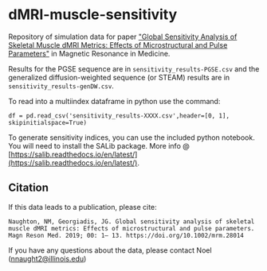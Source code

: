 # dMRI-muscle-sensitivity
Repository of simulation data for paper ["Global Sensitivity Analysis of Skeletal Muscle dMRI Metrics: Effects of Microstructural and Pulse Parameters"](https://doi.org/10.1002/mrm.28014) in Magnetic Resonance in Medicine.

Results for the PGSE sequence are in `sensitivity_results-PGSE.csv` and the generalized diffusion-weighted sequence (or STEAM) results are in `sensitivity_results-genDW.csv`.

To read into a multiindex dataframe in python use the command: 

`df = pd.read_csv('sensitivity_results-XXXX.csv',header=[0, 1], skipinitialspace=True)`

To generate sensitivity indices, you can use the included python notebook. You will need to install the SALib package. More info @ [https://salib.readthedocs.io/en/latest/](https://salib.readthedocs.io/en/latest/). 

## Citation
If this data leads to a publication, please cite:

`Naughton, NM, Georgiadis, JG. Global sensitivity analysis of skeletal muscle dMRI metrics: Effects of microstructural and pulse parameters. Magn Reson Med. 2019; 00: 1– 13. https://doi.org/10.1002/mrm.28014`

If you have any questions about the data, please contact Noel ([nnaught2@illinois.edu](nnaught2@illinois.edu))

